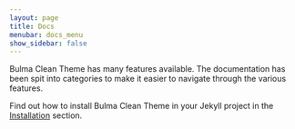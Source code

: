 ```yaml
---
layout: page
title: Docs
menubar: docs_menu
show_sidebar: false
---
```


Bulma Clean Theme has many features available. The documentation has been spit into categories to make it easier to navigate through the various features. 

Find out how to install Bulma Clean Theme in your Jekyll project in the [Installation](/docs/getting-started/installation/) section.
